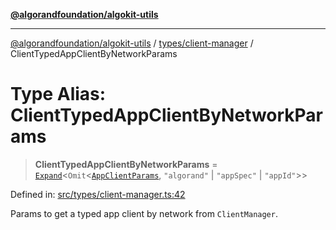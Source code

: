 [**@algorandfoundation/algokit-utils**](../../../README.md)

***

[@algorandfoundation/algokit-utils](../../../README.md) / [types/client-manager](../README.md) / ClientTypedAppClientByNetworkParams

# Type Alias: ClientTypedAppClientByNetworkParams

> **ClientTypedAppClientByNetworkParams** = [`Expand`](../../expand/type-aliases/Expand.md)\<`Omit`\<[`AppClientParams`](../../app-client/interfaces/AppClientParams.md), `"algorand"` \| `"appSpec"` \| `"appId"`\>\>

Defined in: [src/types/client-manager.ts:42](https://github.com/algorandfoundation/algokit-utils-ts/blob/main/src/types/client-manager.ts#L42)

Params to get a typed app client by network from `ClientManager`.
